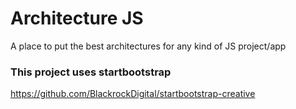 # Architecture JS

A place to put the best architectures for any kind of JS project/app

### This project uses startbootstrap

https://github.com/BlackrockDigital/startbootstrap-creative